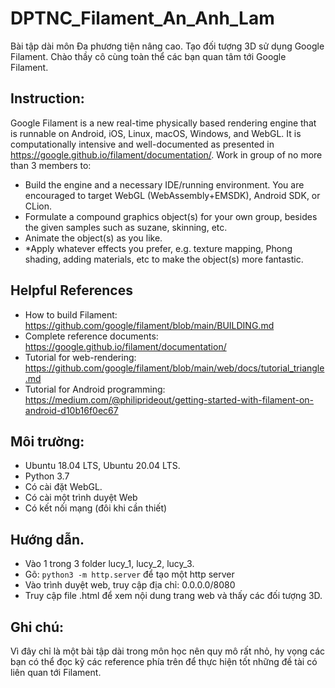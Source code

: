 # DPTNC_Filament_An_Anh_Lam
Bài tập dài môn Đa phương tiện nâng cao. Tạo đối tượng 3D sử dụng Google Filament.
Chào thầy cô cùng toàn thể các bạn quan tâm tới Google Filament. 

## Instruction:
Google Filament is a new real-time physically based rendering engine that is runnable on Android, iOS, Linux, macOS, Windows, and WebGL. It is computationally intensive and well-documented as presented in https://google.github.io/filament/documentation/. Work in group of no more than 3 members to:
- Build the engine and a necessary IDE/running environment. You are encouraged to target WebGL (WebAssembly+EMSDK), Android SDK, or CLion. 
- Formulate a compound graphics object(s) for your own group, besides the given samples such as suzane, skinning, etc.
- Animate the object(s) as you like.
- *Apply whatever effects you prefer, e.g. texture mapping, Phong shading, adding materials, etc to make the object(s) more fantastic. 

## Helpful References
- How to build Filament: https://github.com/google/filament/blob/main/BUILDING.md
- Complete reference documents: https://google.github.io/filament/documentation/
- Tutorial for web-rendering: https://github.com/google/filament/blob/main/web/docs/tutorial_triangle.md
- Tutorial for Android programming: https://medium.com/@philiprideout/getting-started-with-filament-on-android-d10b16f0ec67

## Môi trường:
- Ubuntu 18.04 LTS, Ubuntu 20.04 LTS. 
- Python 3.7
- Có cài đặt WebGL.
- Có cài một trình duyệt Web
- Có kết nối mạng (đôi khi cần thiết)

## Hướng dẫn.
- Vào 1 trong 3 folder lucy_1, lucy_2, lucy_3.
- Gõ: `python3 -m http.server` để tạo một http server
- Vào trình duyệt web, truy cập địa chỉ: 0.0.0.0/8080
- Truy cập file .html để xem nội dung trang web và thấy các đối tượng 3D.

## Ghi chú:
Vì đây chỉ là một bài tập dài trong môn học nên quy mô rất nhỏ, hy vọng các bạn có thể đọc kỹ các reference phía trên để thực hiện tốt những đề tài có liên quan tới Filament.



